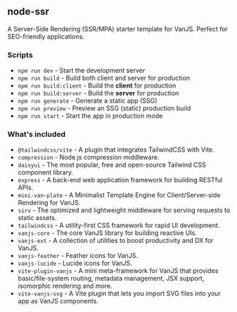 ## node-ssr

A Server-Side Rendering (SSR/MPA) starter template for VanJS. Perfect for SEO-friendly applications.


### Scripts

* `npm run dev` - Start the development server
* `npm run build` - Build both client and server for production
* `npm run build:client` - Build the **client** for production
* `npm run build:server` - Build the **server** for production
* `npm run generate` - Generate a static app (SSG)
* `npm run preview` - Preview an SSG (static) production build
* `npm run start` - Start the app in production mode


### What's included

* `@tailwindcss/vite` - A plugin that integrates TailwindCSS with Vite.
* `compression` - Node.js compression middleware.
* `daisyui` - The most popular, free and open-source Tailwind CSS component library.
* `express` - A back-end web application framework for building RESTful APIs.
* `mini-van-plate` - A Minimalist Template Engine for Client/Server-side Rendering for VanJS.
* `sirv` - The optimized and lightweight middleware for serving requests to static assets.
* `tailwindcss` - A utility-first CSS framework for rapid UI development.
* `vanjs-core` - The core VanJS library for building reactive UIs.
* `vanjs-ext` - A collection of utilities to boost productivity and DX for VanJS.
* `vanjs-feather` - Feather icons for VanJS.
* `vanjs-lucide` - Lucide icons for VanJS.
* `vite-plugin-vanjs` - A mini meta-framework for VanJS that provides basic/file-system routing, metadata management, JSX support, isomorphic rendering and more.
* `vite-vanjs-svg` - A Vite plugin that lets you import SVG files into your app as VanJS components.
